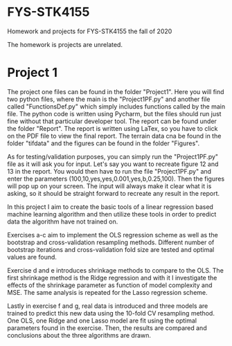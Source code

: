 # FYS-STK4155
Homework and projects for FYS-STK4155 the fall of 2020

The homework is projects are unrelated. 

# Project 1 

The project one files can be found in the folder "Project1". Here you will find two python files, where the main is the "Project1PF.py" and another file called "FunctionsDef.py" which simply includes functions called by the main file. The python code is written using Pycharm, but the files should run just fine without that particular developer tool. The report can be found under the folder "Report". The report is written using LaTex, so you have to click on the PDF file to view the final report. The terrain data cna be found in the folder "tifdata" and the figures can be found in the folder "Figures". 

As for testing/validation purposes, you can simply run the "Project1PF.py" file as it will ask you for input. Let's say you want to recreate figure 12 and 13 in the report. You would then have to run the file "Project1PF.py" and enter the parameters (100,10,yes,yes,0.001,yes,b,0.25,100). Then the figures will pop up on your screen. The input will always make it clear what it is asking, so it should be straight forward to recreate any result in the report.

In this project I aim to create the basic tools of a linear regression based machine learning algorithm and then utilize these tools in order to predict data the algorithm have not trained on.

Exercises a-c aim to implement the OLS regression scheme as well as the bootstrap and cross-validation resampling methods. Different number of bootstrap iterations and cross-validation fold size are tested and optimal values are found. 

Exercise d and e introduces shrinkage methods to compare to the OLS. The first shrinkage method is the Ridge regression and with it I investigate the effects of the shrinkage parameter as function of model complexity and MSE. The same analysis is repeated for the Lasso regression scheme.

Lastly in exercise f and g, real data is introduced and three models are trained to predict this new data using the 10-fold CV resampling method. One OLS, one Ridge and one Lasso model are fit using the optimal parameters found in the exercise. Then, the results are compared and conclusions about the three algorithms are drawn.
